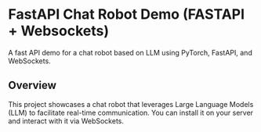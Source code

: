 # FastAPI Chat Robot Demo (FASTAPI + Websockets)

A fast API demo for a chat robot based on LLM using PyTorch, FastAPI, and WebSockets.

## Overview

This project showcases a chat robot that leverages Large Language Models (LLM) to facilitate real-time communication. You can install it on your server and interact with it via WebSockets.

